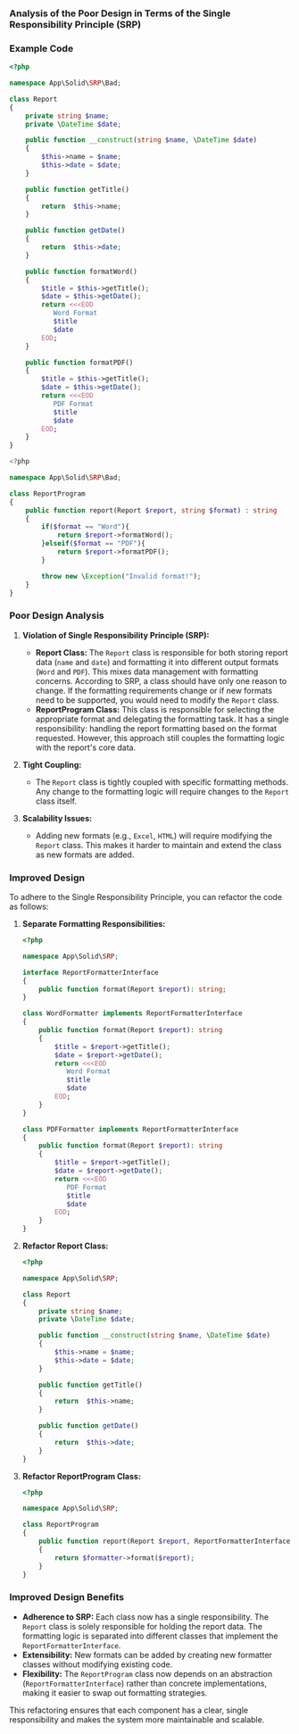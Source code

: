 ### Analysis of the Poor Design in Terms of the Single Responsibility Principle (SRP)

### Example Code

```php
<?php

namespace App\Solid\SRP\Bad;

class Report
{
    private string $name;
    private \DateTime $date;

    public function __construct(string $name, \DateTime $date)
    {
        $this->name = $name;
        $this->date = $date;
    }

    public function getTitle()
    {
        return  $this->name;
    }

    public function getDate()
    {
        return  $this->date;
    }

    public function formatWord()
    {
        $title = $this->getTitle();
        $date = $this->getDate();
        return <<<EOD
           Word Format
           $title
           $date
        EOD;
    }

    public function formatPDF()
    {
        $title = $this->getTitle();
        $date = $this->getDate();
        return <<<EOD
           PDF Format
           $title
           $date
        EOD;
    }
}

<?php

namespace App\Solid\SRP\Bad;

class ReportProgram
{
    public function report(Report $report, string $format) : string
    {
        if($format == "Word"){
            return $report->formatWord();
        }elseif($format == "PDF"){
            return $report->formatPDF();
        }

        throw new \Exception("Invalid format!");
    }
}
```

### Poor Design Analysis

1. **Violation of Single Responsibility Principle (SRP):**
    - **Report Class:** The `Report` class is responsible for both storing report data (`name` and `date`) and formatting it into different output formats (`Word` and `PDF`). This mixes data management with formatting concerns. According to SRP, a class should have only one reason to change. If the formatting requirements change or if new formats need to be supported, you would need to modify the `Report` class.
    - **ReportProgram Class:** This class is responsible for selecting the appropriate format and delegating the formatting task. It has a single responsibility: handling the report formatting based on the format requested. However, this approach still couples the formatting logic with the report's core data.

2. **Tight Coupling:**
    - The `Report` class is tightly coupled with specific formatting methods. Any change to the formatting logic will require changes to the `Report` class itself.

3. **Scalability Issues:**
    - Adding new formats (e.g., `Excel`, `HTML`) will require modifying the `Report` class. This makes it harder to maintain and extend the class as new formats are added.

### Improved Design

To adhere to the Single Responsibility Principle, you can refactor the code as follows:

1. **Separate Formatting Responsibilities:**

   ```php
   <?php

   namespace App\Solid\SRP;

   interface ReportFormatterInterface
   {
       public function format(Report $report): string;
   }

   class WordFormatter implements ReportFormatterInterface
   {
       public function format(Report $report): string
       {
           $title = $report->getTitle();
           $date = $report->getDate();
           return <<<EOD
              Word Format
              $title
              $date
           EOD;
       }
   }

   class PDFFormatter implements ReportFormatterInterface
   {
       public function format(Report $report): string
       {
           $title = $report->getTitle();
           $date = $report->getDate();
           return <<<EOD
              PDF Format
              $title
              $date
           EOD;
       }
   }
   ```

2. **Refactor Report Class:**

   ```php
   <?php

   namespace App\Solid\SRP;

   class Report
   {
       private string $name;
       private \DateTime $date;

       public function __construct(string $name, \DateTime $date)
       {
           $this->name = $name;
           $this->date = $date;
       }

       public function getTitle()
       {
           return  $this->name;
       }

       public function getDate()
       {
           return  $this->date;
       }
   }
   ```

3. **Refactor ReportProgram Class:**

   ```php
   <?php

   namespace App\Solid\SRP;

   class ReportProgram
   {
       public function report(Report $report, ReportFormatterInterface $formatter): string
       {
           return $formatter->format($report);
       }
   }
   ```

### Improved Design Benefits

- **Adherence to SRP:** Each class now has a single responsibility. The `Report` class is solely responsible for holding the report data. The formatting logic is separated into different classes that implement the `ReportFormatterInterface`.
- **Extensibility:** New formats can be added by creating new formatter classes without modifying existing code.
- **Flexibility:** The `ReportProgram` class now depends on an abstraction (`ReportFormatterInterface`) rather than concrete implementations, making it easier to swap out formatting strategies.

This refactoring ensures that each component has a clear, single responsibility and makes the system more maintainable and scalable.

